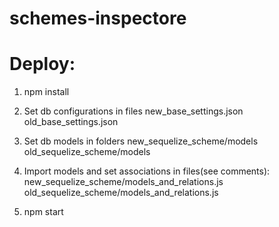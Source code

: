 # schemes-inspectore

# Deploy:

1. npm install

2. Set db configurations in files
    new_base_settings.json
    old_base_settings.json

3. Set db models in folders
    new_sequelize_scheme/models
    old_sequelize_scheme/models

4. Import models and set associations in files(see comments):
    new_sequelize_scheme/models_and_relations.js
    old_sequelize_scheme/models_and_relations.js

5. npm start